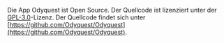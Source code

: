 Die App Odyquest ist Open Source. Der Quellcode ist lizenziert unter der [GPL-3.0](https://github.com/Odyquest/Odyquest/blob/master/LICENSE)-Lizenz.
Der Quellcode findet sich unter [https://github.com/Odyquest/Odyquest](https://github.com/Odyquest/Odyquest).
